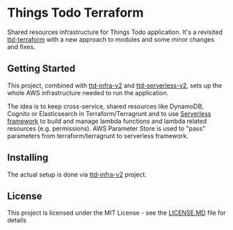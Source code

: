 # Things Todo Terraform

Shared resources infrastructure for Things Todo application. It's a revisited [ttd-terraform](https://github.com/mjedrasz/ttd-terraform) with a new approach to modules and some minor changes and fixes.

## Getting Started

This project, combined with [ttd-infra-v2](https://github.com/mjedrasz/ttd-infra) and [ttd-serverless-v2](https://github.com/mjedrasz/ttd-serverless-v2), sets up the whole AWS infrastructure needed to run the application.

The idea is to keep cross-service, shared resources like DynamoDB, Cognito or Elasticsearch in Terraform/Terragrunt and to use [Serverless framework](https://serverless.com/) to build and manage lambda functions and lambda related resources (e.g. permissions). AWS Parameter Store is used to "pass" parameters from terraform/terragrunt to serverless framework.

## Installing

The actual setup is done via [ttd-infra-v2](https://github.com/mjedrasz/ttd-infra-v2) project.

## License

This project is licensed under the MIT License - see the [LICENSE.MD](LICENSE.MD) file for details

